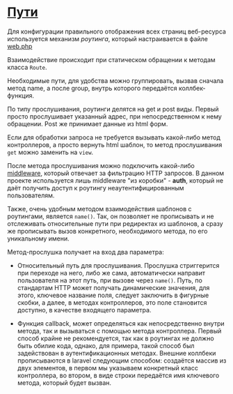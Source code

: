 # [Пути](https://laravel.com/docs/9.x/routing#main-content)

Для конфигурации правильного отображения всех страниц веб-ресурса используется механизм *роутинга*, который настраивается в файле [web.php](https://github.com/DavidaaWoW/LaravelCarServiceApplication/blob/main/routes/web.php)

Взаимодействие происходит при статическом обращении к методам класса ```Route```.

Необходимые пути, для удобства можно группировать, вызвав сначала метод name, а после group, внутрь которого передаётся коллбек-функция.

По типу прослушивания, роутинги делятся на get и post виды. Первый просто прослушивает указанный адрес, при непосредственном к нему обращении. Post же принимает данные из html форм.

Если для обработки запроса не требуется вызывать какой-либо метод контроллеров, а просто вернуть html шаблон, то метод прослушивания ```get``` можно заменить на ``` view ```.

После метода прослушивания можно подключить какой-либо [middleware](https://laravel.com/docs/9.x/middleware#main-content), который отвечает за фильтрацию HTTP запросов. В данном проекте используется лишь middleware "из коробки" - **auth**, который не даёт получить доступ к роутингу неаутентифицированным пользователям.

Также, очень удобным методом взаимодействия шаблонов с роутингами, является ```name()```. Так, он позволяет не прописывать и не отслеживать относительные пути при редиректах из шаблонов, а сразу же прописывать вызов конкретного, необходимого метода, по его уникальному имени.


Метод-прослушка получает на вход два параметра: 

+ Относительный путь для прослушивания. Прослушка стриггерится при переходе на него, либо же сама, автоматически направит пользователя на этот путь, при вызове через ```name()```. Путь, по стандартам HTTP может получать динамические значения, для этого, ключевое название поля, следует заключить в фигурные скобки, а далее, в методах контроллеров, это поле становится доступно, в качестве входящего параметра.

+ Функция callback, может определяться как непосредственно внутри метода, так и вызываться с помощью метода контроллера. Первый способ крайне не рекомендуется, так как в роутингах не должно быть обилие кода, однако, для примера, такой способ был задействован в аутентификационных методах. Внешние коллбеки прописываются в laravel следующим способом: создаётся массив из двух элементов, в первом мы указываем конкретный класс контроллера, во втором, в виде строки передаётся имя ключевого метода, который будет вызван.

